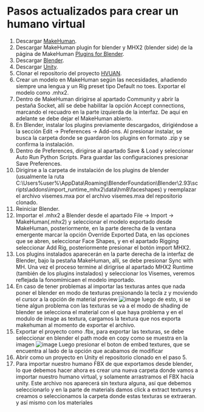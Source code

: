 # Pasos actualizados para crear un humano virtual

1. Descargar [MakeHuman](http://www.makehumancommunity.org/content/downloads.html "Download stable release").
2. Descargar MakeHuman plugin for blender y MHX2 (blender side) de la página de MakeHuman [Plugins for Blender](http://www.makehumancommunity.org/content/plugins.html "Plugins MakeHuman-Blender").
3. Descargar [Blender](https://www.blender.org/download/ "Download Blender").
4. Descargar [Unity](https://unity.com/download "Download Unity").
5. Clonar el repositorio del proyecto [HVUAN](https://github.com/herrera78/hvuan "Repositorio HVUAN").
6. Crear un modelo en MakeHuman según las necesidades, añadiendo siempre una lengua y un Rig preset tipo Default no toes. Exportar el modelo como .mhx2.
7. Dentro de MakeHuman dirigirse al apartado Community y abrir la pestaña Socket, allí se debe habilitar la opción Accept connections, marcando el recuadro en la parte izquierda de la interfaz. De aquí en adelante se debe dejar el MakeHuman abierto.
8. En Blender, instalar los plugins previamente descargados, dirigiéndose a la sección Edit -> Preferences -> Add-ons. Al presionar instalar, se busca la carpeta donde se guardaron los plugins en formato .zip y se confirma la instalación.
9. Dentro de Preferences, dirigirse al apartado Save & Load y seleccionar Auto Run Python Scripts. Para guardar las configuraciones presionar Save Preferences.
10. Dirigirse a la carpeta de instalación de los plugins de blender (usualmente la ruta C:\Users\%user%\AppData\Roaming\BlenderFoundation\Blender\2.93\scripts\addons\import_runtime_mhx2\data\hm8\faceshapes) y reemplazar el archivo visemes.mxa por el archivo visemes.mxa del repositorio clonado.
11. Reiniciar Blender.
12. Importar el .mhx2 a Blender desde el apartado File -> Import -> MakeHuman(.mhx2) y seleccionar el modelo exportado desde MakeHuman, posteriormente, en la parte derecha de la ventana emergente marcar la opción Override Exported Data, en las opciones que se abren, seleccionar Face Shapes, y en el apartado Rigging seleccionar Add Rig, posteriormente presionar el botón import MHX2.
13. Los plugins instalados aparecerán en la parte derecha de la interfaz de Blender, bajo la pestaña MakeHuman, allí, se debe presionar Sync with MH. Una vez el proceso termine al dirigrise al apartado MHX2 Runtime (también de los plugins instalados) y seleccionar los Visemes, veremos reflejada la fonomímicaen el modelo importado.
14. En caso de tener problemas al importar las texturas antes que nada poner el blender en modo de texturas presionando la tecla z y moviendo el cursor a la opción de material preview ![image](https://user-images.githubusercontent.com/44117920/135951829-122bcb4d-7591-4774-bd30-f6d148af2f8c.png) luego de esto, si se tiene algun problema con las texturas se va a el modo de shading de blender se selecciona el material con el que haya problema y en el modulo de image as textura, cargamos la textura que nos exporta makehuman al momento de exportar el archivo.
15. Exportar el proyecto como .fbx, para exportar las texturas, se debe seleccionar en blender el path mode en copy como se muestra en la imagen ![image](https://user-images.githubusercontent.com/44117920/135952529-aab94829-cdeb-4469-af55-6b9839bed011.png) Luego presionar el boton de embed textures, que se encuentra al lado de la opción que acabamos de modificar
16. Abrir como un proyecto en Unity el repositorio clonado en el paso 5.
17. Para importar nuestro humano FBX de que exportamos desde blender, lo que debemos hacer ahora es crear una nueva carpeta donde vamos a importar nuestro humano virtual, y solamente arrastramos el FBX hacía unity. Este archivo nos aparecerá sin textura alguna, así que debemos seleccionarlo y en la parte de materials damos click a extract textures y creamos o seleccionamos la carpeta donde estas texturas se extraeran. y así mismo con los materiales
